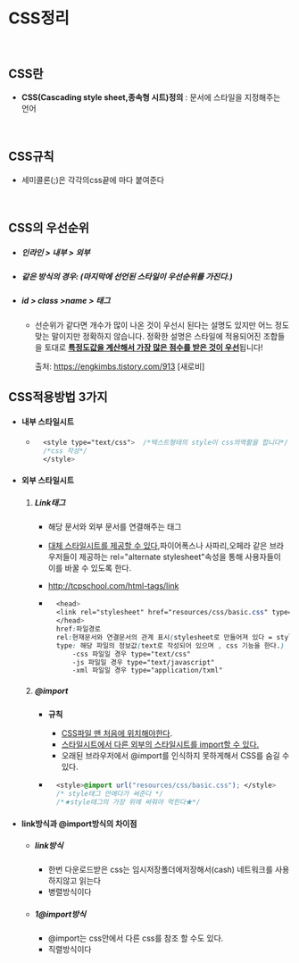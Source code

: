 # CSS정리

</br>

## CSS란

- **CSS(Cascading style sheet,종속형 시트)정의** : 문서에 스타일을 지정해주는 언어

</br>

## CSS규칙

- 세미콜론(;)은 각각의css끝에 마다 붙여준다

</br>

## CSS의 우선순위

- ##### 인라인 > 내부 > 외부

- ##### 같은 방식의 경우: (마지막에 선언된 스타일이 우선순위를 가진다.)</u>

- ##### id > class >name > 태그

    - 선순위가 같다면 개수가 많이 나온 것이 우선시 된다는 설명도 있지만 어느 정도 맞는 말이지만 정확하지 않습니다. 정확한 설명은 스타일에 적용되어진 조합들을 토대로 <u>**특정도값을 계산해서 가장 많은 점수를 받은 것이 우선**</u>됩니다! 

        출처: https://engkimbs.tistory.com/913 [새로비]

## CSS적용방법 3가지

- #### 내부 스타일시트

    - ```css
        <style type="text/css">  /*텍스트형태의 style이 css의역활을 합니다*/
        /*css 작성*/
        </style>
        ```

- #### 외부 스타일시트 

    1. ##### Link태그 

        - 해당 문서와 외부 문서를 연결해주는 태그

        - <u>대체 스타일시트를 제공할 수 있다</u>,파이어폭스나 사파리,오페라 같은 브라우저들이 제공하는 rel="alternate stylesheet"속성을 통해 사용자들이 이를 바꿀 수 있도록 한다.

        - http://tcpschool.com/html-tags/link

        - ```css
            <head>
            <link rel="stylesheet" href="resources/css/basic.css" type="text/css">
            </head>
            href:파일경로
            rel:현재문서와 연결문서의 관계 표시(stylesheet로 만들어져 있다 = style과 관련된 내용이다)
            type: 해당 파일의 정보값(text로 작성되어 있으며 , css 기능을 한다.)
            	-css 파일일 경우 type="text/css"
            	-js 파일일 경우 type="text/javascript"
            	-xml 파일일 경우 type="application/txml"			
            ```

    2. ##### @import 

        - **규칙**

            - <u>CSS파일 맨 처음에 위치해야한다</u>.
            - <u>스타일시트에서 다른 외부의 스타일시트를 import할 수 있다.</u>
            - 오래된 브라우저에서 @import를 인식하지 못하게해서 CSS를 숨길 수 있다.

        - ```css
            <style>@import url("resources/css/basic.css"); </style>
            /* style태그 안에다가 써준다 */
            /*★style태그의 가장 위에 써줘야 먹힌다★*/
            ```

- #### link방식과 @import방식의 차이점

    - ##### **link방식**

        -  한번 다운로드받은 css는 임시저장폴더에저장해서(cash) 네트워크를 사용하지않고 읽는다 
        -  병렬방식이다

    - ##### **1@import방식**

        -  @import는 css안에서 다른 css를 참조 할 수도 있다.
        -  직렬방식이다

